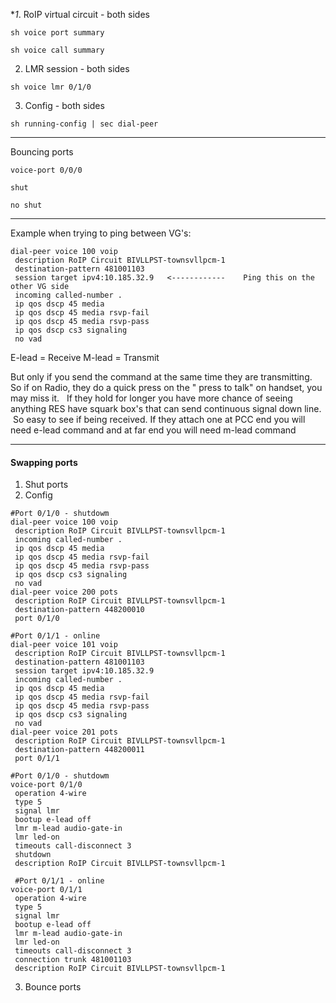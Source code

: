 **1*. RoIP virtual circuit - both sides
```
sh voice port summary
```

```
sh voice call summary
```

2. LMR session - both sides

```
sh voice lmr 0/1/0
```

3. Config - both sides
```
sh running-config | sec dial-peer
```

-------

Bouncing ports
```
voice-port 0/0/0
```

```
shut
```

```
no shut
```

---

Example when trying to ping between VG's:
```
dial-peer voice 100 voip
 description RoIP Circuit BIVLLPST-townsvllpcm-1
 destination-pattern 481001103
 session target ipv4:10.185.32.9   <------------    Ping this on the other VG side
 incoming called-number .
 ip qos dscp 45 media
 ip qos dscp 45 media rsvp-fail
 ip qos dscp 45 media rsvp-pass
 ip qos dscp cs3 signaling
 no vad
```


E-lead = Receive 
M-lead = Transmit 

But only if you send the command at the same time they are transmitting.   So if on Radio, they do a quick press on the " press to talk" on handset, you may miss it.   If they hold for longer you have more chance of seeing anything RES have squark box's that can send continuous signal down line.  So easy to see if being received. If they attach one at PCC end you will need e-lead command and at far end you will need m-lead command


---

#### Swapping ports

1. Shut ports
2. Config

```
#Port 0/1/0 - shutdowm
dial-peer voice 100 voip
 description RoIP Circuit BIVLLPST-townsvllpcm-1
 incoming called-number .
 ip qos dscp 45 media
 ip qos dscp 45 media rsvp-fail
 ip qos dscp 45 media rsvp-pass
 ip qos dscp cs3 signaling
 no vad
dial-peer voice 200 pots
 description RoIP Circuit BIVLLPST-townsvllpcm-1
 destination-pattern 448200010
 port 0/1/0
 
#Port 0/1/1 - online
dial-peer voice 101 voip
 description RoIP Circuit BIVLLPST-townsvllpcm-1
 destination-pattern 481001103
 session target ipv4:10.185.32.9
 incoming called-number .
 ip qos dscp 45 media
 ip qos dscp 45 media rsvp-fail
 ip qos dscp 45 media rsvp-pass
 ip qos dscp cs3 signaling
 no vad
dial-peer voice 201 pots
 description RoIP Circuit BIVLLPST-townsvllpcm-1
 destination-pattern 448200011
 port 0/1/1
```

```
#Port 0/1/0 - shutdowm
voice-port 0/1/0
 operation 4-wire
 type 5
 signal lmr
 bootup e-lead off
 lmr m-lead audio-gate-in
 lmr led-on
 timeouts call-disconnect 3
 shutdown
 description RoIP Circuit BIVLLPST-townsvllpcm-1
 
 #Port 0/1/1 - online
voice-port 0/1/1
 operation 4-wire
 type 5
 signal lmr
 bootup e-lead off
 lmr m-lead audio-gate-in
 lmr led-on
 timeouts call-disconnect 3
 connection trunk 481001103
 description RoIP Circuit BIVLLPST-townsvllpcm-1
```

3. Bounce ports
